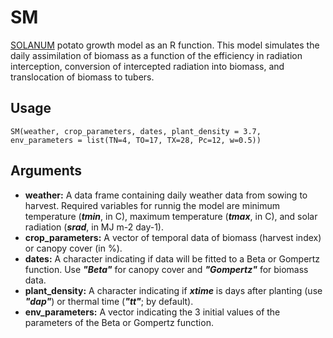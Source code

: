 SM
=====

[SOLANUM](https://doi.org/10.21223/P3/E71OS6) potato growth model as an R function. This model simulates the daily assimilation of biomass as a function of the efficiency in radiation interception, conversion of intercepted radiation into biomass, and translocation of biomass to tubers. 

Usage
-----
```{r eval=F}
SM(weather, crop_parameters, dates, plant_density = 3.7, env_parameters = list(TN=4, TO=17, TX=28, Pc=12, w=0.5))
```
Arguments
-----
- **weather:** A data frame containing daily weather data from sowing to harvest. Required variables for runnig the model are minimum temperature (__*tmin*__, in C), maximum temperature (__*tmax*__, in C), and solar radiation (__*srad*__, in MJ m-2 day-1).
- **crop_parameters:** A vector of temporal data of biomass (harvest index) or canopy cover (in %). 
- **dates:** A character indicating if data will be fitted to a Beta or Gompertz function. Use __*"Beta"*__ for canopy cover and __*"Gompertz"*__ for biomass data.
- **plant_density:** A character indicating if __*xtime*__ is days after planting (use __*"dap"*__) or thermal time (__*"tt"*__; by default).
- **env_parameters:** A vector indicating the 3 initial values of the parameters of the Beta or Gompertz function.
